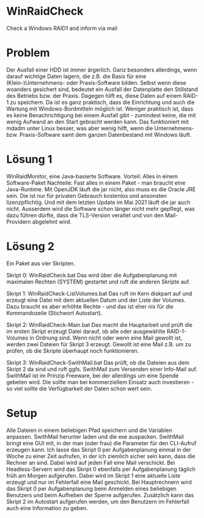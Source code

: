 # WinRaidCheck
Check a Windows RAID1 and inform via mail

# Problem
Der Ausfall einer HDD ist immer ärgerlich. 
Ganz besonders allerdings, wenn darauf wichtige Daten lagern, die z.B. die Basis für eine (Klein-)Unternehmens- oder Praxis-Software bilden. 
Selbst wenn diese woanders gesichert sind, bedeutet ein Ausfall der Datenplatte den Stillstand des Betriebs bzw. der Praxis. 
Dagegen hilft es, diese Daten auf einem RAID-1 zu speichern. 
Da ist es ganz praktisch, dass die Einrichtung und auch die Wartung mit Windows-Bordmitteln möglich ist. 
Weniger praktisch ist, dass es keine Benachrichtigung bei einem Ausfall gibt - zumindest keine, die mit wenig Aufwand an den Start gebracht werden kann. 
Das funktioniert mit mdadm unter Linux besser, was aber wenig hilft, wenn die Unternehmens- bzw. Praxis-Software samt dem ganzen Datenbestand mit Windows läuft. 

# Lösung 1
WinRaidMonitor, eine Java-basierte Software. 
Vorteil: Alles in einem Software-Paket
Nachteile: Fast alles in einem Paket - man braucht eine Java-Runtime.
Mit OpenJDK läuft die jar nicht, also muss es die Oracle JRE sein. 
Die ist nur für privaten Gebrauch kostenlos und ansonsten lizenzpflichtig. 
Und mit dem letzten Update im Mai 2021 läuft die jar auch nicht. 
Ausserdem wird die Software schon länger nicht mehr gepflegt, was dazu führen dürfte, dass die TLS-Version veraltet und von den Mail-Providern abgelehnt wird. 

# Lösung 2
Ein Paket aus vier Skripten.

Skript 0: WinRaidCheck.bat
Das wird über die Aufgabenplanung mit maximalen Rechten (SYSTEM) gestartet und ruft die anderen Skripte auf.

Skript 1: WinRaidCheck-ListVolumes.bat
Das ruft im Kern diskpart auf und erzeugt eine Datei mit dem aktuellen Datum und der Liste der Volumes. 
Dazu braucht es aber erhöhte Rechte - und das ist eher nix für die Kommandozeile (Stichwort Autostart). 

Skript 2: WinRaidCheck-Main.bat
Das macht die Hauptarbeit und prüft die im ersten Skript erzeugt Datei darauf, ob alle oder ausgewählte RAID-1-Volumes in Ordnung sind. 
Wenn nicht oder wenn eine Mail gewollt ist, werden zwei Dateien für Skript 3 erzeugt. 
Gewollt ist eine Mail z.B. um zu prüfen, ob die Skripte überhaupt noch funktionieren. 

Skript 3: WinRaidCheck-SwithMail.bat
Das prüft, ob die Dateien aus dem Skript 2 da sind und ruft ggfs. SwithMail zum Versenden einer Info-Mail auf. 
SwithMail ist im Prinzip Freeware, bei der allerdings um eine Spende gebeten wird. 
Die sollte man bei kommerziellem Einsatz auch investieren - so viel sollte die Verfügbarkeit der Daten schon wert sein. 

# Setup
Alle Dateien in einem beliebigen Pfad speichern und die Variablen anpassen. 
SwithMail herunter laden und die exe auspacken. 
SwithMail bringt eine GUI mit, in der man (oder frau) die Parameter für den CLI-Aufruf erzeugen kann. 
Ich lasse das Skript 0 per Aufgabenplanung einmal in der Woche zu einer Zeit aufrufen, in der ich ziemlich sicher sein kann, dass die Rechner an sind. 
Dabei wird auf jeden Fall eine Mail verschickt. 
Bei Headless-Servern wird das Skript 0 ebenfalls per Aufgabenplanung täglich früh am Morgen aufgerufen. 
Dabei wird im Skript 1 eine aktuelle Liste erzeugt und nur im Fehlerfall eine Mail geschickt. 
Bei Hauptrechnern wird das Skript 0 per Aufgabenplanung beim Anmelden eines beliebigen Benutzers und beim Aufheben der Sperre aufgerufen. 
Zusätzlich kann das Skript 2 im Autostart aufgerufen werden, um den Benutzern im Fehlerfall auch eine Information zu geben. 

